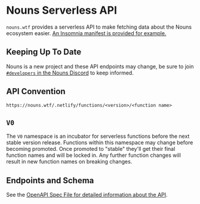 # Nouns Serverless API

`nouns.wtf` provides a serverless API to make fetching data about the Nouns ecosystem easier. [An Insomnia manifest is provided for example.](./docs/insomnia.json)

## Keeping Up To Date

Nouns is a new project and these API endpoints may change, be sure to join [`#developers` in the Nouns Discord](https://discord.gg/4CJc74JEUY) to keep informed.

## API Convention

`https://nouns.wtf/.netlify/functions/<version>/<function name>`

## `V0`

The `V0` namespace is an incubator for serverless functions before the next stable version release. Functions within this namespace may change before becoming promoted. Once promoted to "stable" they'll get their final function names and will be locked in. Any further function changes will result in new function names on breaking changes.

## Endpoints and Schema

See the [OpenAPI Spec File for detailed information about the API](docs/swagger.yaml).
